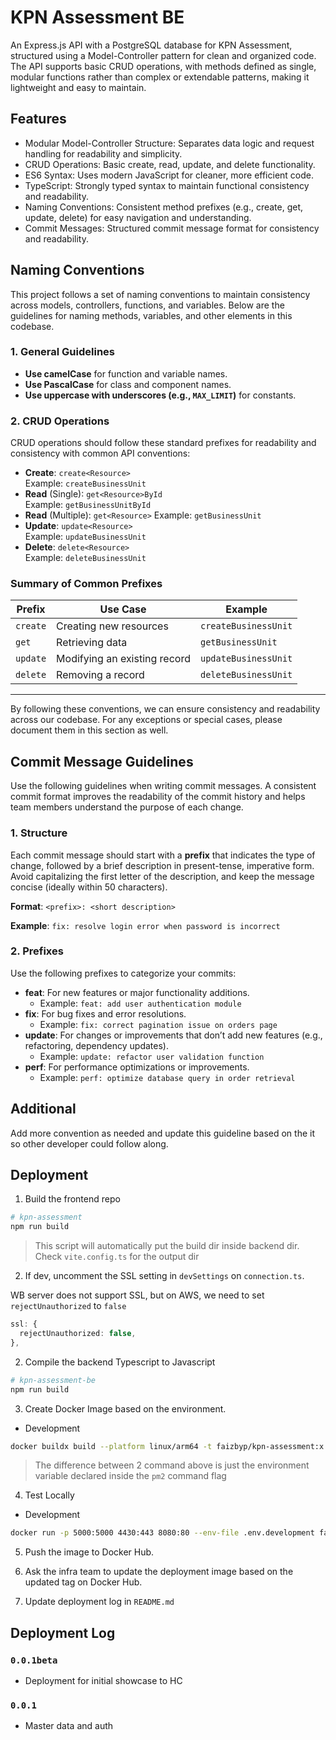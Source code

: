 # KPN Assessment BE

An Express.js API with a PostgreSQL database for KPN Assessment, structured using a Model-Controller pattern for clean and organized code. The API supports basic CRUD operations, with methods defined as single, modular functions rather than complex or extendable patterns, making it lightweight and easy to maintain.

## Features

- Modular Model-Controller Structure: Separates data logic and request handling for readability and simplicity.
- CRUD Operations: Basic create, read, update, and delete functionality.
- ES6 Syntax: Uses modern JavaScript for cleaner, more efficient code.
- TypeScript: Strongly typed syntax to maintain functional consistency and readability.
- Naming Conventions: Consistent method prefixes (e.g., create, get, update, delete) for easy navigation and understanding.
- Commit Messages: Structured commit message format for consistency and readability.

## Naming Conventions

This project follows a set of naming conventions to maintain consistency across models, controllers, functions, and variables. Below are the guidelines for naming methods, variables, and other elements in this codebase.

### 1. General Guidelines

- **Use camelCase** for function and variable names.
- **Use PascalCase** for class and component names.
- **Use uppercase with underscores (e.g., `MAX_LIMIT`)** for constants.

### 2. CRUD Operations

CRUD operations should follow these standard prefixes for readability and consistency with common API conventions:

- **Create**: `create<Resource>`  
  Example: `createBusinessUnit`
- **Read** (Single): `get<Resource>ById`  
  Example: `getBusinessUnitById`
- **Read** (Multiple): `get<Resource>`
  Example: `getBusinessUnit`
- **Update**: `update<Resource>`  
  Example: `updateBusinessUnit`
- **Delete**: `delete<Resource>`  
  Example: `deleteBusinessUnit`

### Summary of Common Prefixes

| Prefix   | Use Case                     | Example              |
| -------- | ---------------------------- | -------------------- |
| `create` | Creating new resources       | `createBusinessUnit` |
| `get`    | Retrieving data              | `getBusinessUnit`    |
| `update` | Modifying an existing record | `updateBusinessUnit` |
| `delete` | Removing a record            | `deleteBusinessUnit` |

---

By following these conventions, we can ensure consistency and readability across our codebase. For any exceptions or special cases, please document them in this section as well.

## Commit Message Guidelines

Use the following guidelines when writing commit messages. A consistent commit format improves the readability of the commit history and helps team members understand the purpose of each change.

### 1. Structure

Each commit message should start with a **prefix** that indicates the type of change, followed by a brief description in present-tense, imperative form. Avoid capitalizing the first letter of the description, and keep the message concise (ideally within 50 characters).

**Format**:
`<prefix>: <short description>`

**Example**:
`fix: resolve login error when password is incorrect`

### 2. Prefixes

Use the following prefixes to categorize your commits:

- **feat**: For new features or major functionality additions.
  - Example: `feat: add user authentication module`
- **fix**: For bug fixes and error resolutions.
  - Example: `fix: correct pagination issue on orders page`
- **update**: For changes or improvements that don’t add new features (e.g., refactoring, dependency updates).
  - Example: `update: refactor user validation function`
- **perf**: For performance optimizations or improvements.
  - Example: `perf: optimize database query in order retrieval`

## Additional

Add more convention as needed and update this guideline based on the it so other developer could follow along.

## Deployment

1. Build the frontend repo

```bash
# kpn-assessment
npm run build
```

> This script will automatically put the build dir inside backend dir. Check `vite.config.ts` for the output dir

2. If dev, uncomment the SSL setting in `devSettings` on `connection.ts`.

WB server does not support SSL, but on AWS, we need to set `rejectUnauthorized` to `false`

```ts
ssl: {
  rejectUnauthorized: false,
},
```

2. Compile the backend Typescript to Javascript

```bash
# kpn-assessment-be
npm run build
```

3. Create Docker Image based on the environment.

- Development

```bash
docker buildx build --platform linux/arm64 -t faizbyp/kpn-assessment:x.x.x -f Dockerfile.dev --load .
```

> The difference between 2 command above is just the environment variable declared inside the `pm2` command flag

4. Test Locally

- Development

```bash
docker run -p 5000:5000 4430:443 8080:80 --env-file .env.development faizbyp/kpn-assessment:x.x.x
```

5. Push the image to Docker Hub.

6. Ask the infra team to update the deployment image based on the updated tag on Docker Hub.

7. Update deployment log in `README.md`

## Deployment Log

### `0.0.1beta`

- Deployment for initial showcase to HC

### `0.0.1`

- Master data and auth
